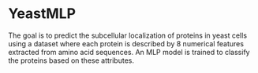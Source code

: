 # YeastMLP
The goal is to predict the subcellular localization of proteins in yeast cells using a dataset where each protein is described by 8 numerical features extracted from amino acid sequences. An MLP model is trained to classify the proteins based on these attributes.
